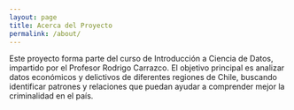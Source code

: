 ```yaml
---
layout: page
title: Acerca del Proyecto
permalink: /about/
---
```


Este proyecto forma parte del curso de Introducción a Ciencia de Datos, impartido por el Profesor Rodrigo Carrazco. El objetivo principal es analizar datos económicos y delictivos de diferentes regiones de Chile, buscando identificar patrones y relaciones que puedan ayudar a comprender mejor la criminalidad en el país.


